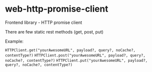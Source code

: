 # web-http-promise-client
Frontend library - HTTP promise client

There are few static rest methods (get, post, put)

Example:

`HTTPClient.get("yourAwesomeURL", payload?, query?, noCache?, contentType?)`
`HTTPClient.post("yourAwesomeURL", payload?, query?, noCache?, contentType?)`
`HTTPClient.put("yourAwesomeURL", payload?, query?, noCache?, contentType?)`